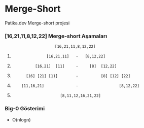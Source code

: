 # Merge-Short
Patika.dev Merge-short projesi

### [16,21,11,8,12,22] Merge-short Aşamaları

                          [16,21,11,8,12,22]                   
1.                    [16,21,11]   -   [8,12,22]                   
2.               [16,21]  [11]     -     [8]  [12,22]               
3.           [16] [21] [11]        -          [8] [12] [22]           
4.         [11,16,21]              -                  [8,12,22]
5.                          [8,11,12,16,21,22]

### Big-0 Gösterimi

 - O(nlogn)